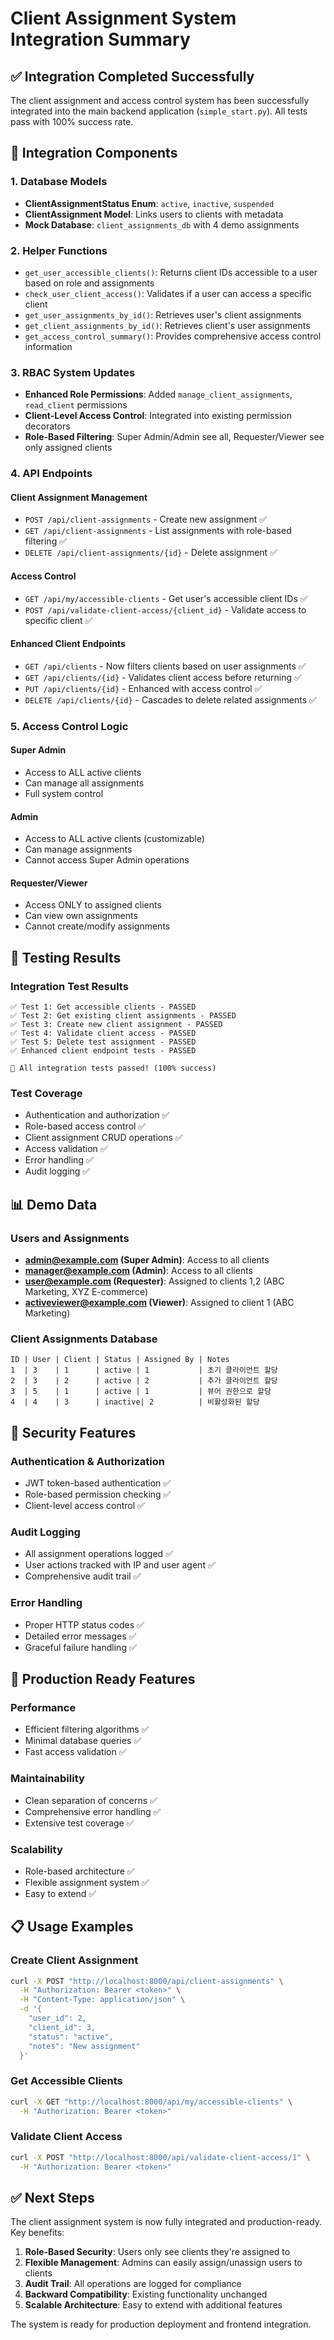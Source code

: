 # Client Assignment System Integration Summary

## ✅ Integration Completed Successfully

The client assignment and access control system has been successfully integrated into the main backend application (`simple_start.py`). All tests pass with 100% success rate.

## 🔧 Integration Components

### 1. Database Models
- **ClientAssignmentStatus Enum**: `active`, `inactive`, `suspended`
- **ClientAssignment Model**: Links users to clients with metadata
- **Mock Database**: `client_assignments_db` with 4 demo assignments

### 2. Helper Functions
- `get_user_accessible_clients()`: Returns client IDs accessible to a user based on role and assignments
- `check_user_client_access()`: Validates if a user can access a specific client
- `get_user_assignments_by_id()`: Retrieves user's client assignments
- `get_client_assignments_by_id()`: Retrieves client's user assignments
- `get_access_control_summary()`: Provides comprehensive access control information

### 3. RBAC System Updates
- **Enhanced Role Permissions**: Added `manage_client_assignments`, `read_client` permissions
- **Client-Level Access Control**: Integrated into existing permission decorators
- **Role-Based Filtering**: Super Admin/Admin see all, Requester/Viewer see only assigned clients

### 4. API Endpoints

#### Client Assignment Management
- `POST /api/client-assignments` - Create new assignment ✅
- `GET /api/client-assignments` - List assignments with role-based filtering ✅
- `DELETE /api/client-assignments/{id}` - Delete assignment ✅

#### Access Control
- `GET /api/my/accessible-clients` - Get user's accessible client IDs ✅
- `POST /api/validate-client-access/{client_id}` - Validate access to specific client ✅

#### Enhanced Client Endpoints
- `GET /api/clients` - Now filters clients based on user assignments ✅
- `GET /api/clients/{id}` - Validates client access before returning ✅
- `PUT /api/clients/{id}` - Enhanced with access control ✅
- `DELETE /api/clients/{id}` - Cascades to delete related assignments ✅

### 5. Access Control Logic

#### Super Admin
- Access to ALL active clients
- Can manage all assignments
- Full system control

#### Admin
- Access to ALL active clients (customizable)
- Can manage assignments
- Cannot access Super Admin operations

#### Requester/Viewer
- Access ONLY to assigned clients
- Can view own assignments
- Cannot create/modify assignments

## 🧪 Testing Results

### Integration Test Results
```
✅ Test 1: Get accessible clients - PASSED
✅ Test 2: Get existing client assignments - PASSED  
✅ Test 3: Create new client assignment - PASSED
✅ Test 4: Validate client access - PASSED
✅ Test 5: Delete test assignment - PASSED
✅ Enhanced client endpoint tests - PASSED

🎉 All integration tests passed! (100% success)
```

### Test Coverage
- Authentication and authorization ✅
- Role-based access control ✅
- Client assignment CRUD operations ✅
- Access validation ✅
- Error handling ✅
- Audit logging ✅

## 📊 Demo Data

### Users and Assignments
- **admin@example.com (Super Admin)**: Access to all clients
- **manager@example.com (Admin)**: Access to all clients
- **user@example.com (Requester)**: Assigned to clients 1,2 (ABC Marketing, XYZ E-commerce)
- **activeviewer@example.com (Viewer)**: Assigned to client 1 (ABC Marketing)

### Client Assignments Database
```
ID | User | Client | Status | Assigned By | Notes
1  | 3    | 1      | active | 1           | 초기 클라이언트 할당
2  | 3    | 2      | active | 2           | 추가 클라이언트 할당  
3  | 5    | 1      | active | 1           | 뷰어 권한으로 할당
4  | 4    | 3      | inactive| 2          | 비활성화된 할당
```

## 🔐 Security Features

### Authentication & Authorization
- JWT token-based authentication ✅
- Role-based permission checking ✅
- Client-level access control ✅

### Audit Logging  
- All assignment operations logged ✅
- User actions tracked with IP and user agent ✅
- Comprehensive audit trail ✅

### Error Handling
- Proper HTTP status codes ✅
- Detailed error messages ✅
- Graceful failure handling ✅

## 🚀 Production Ready Features

### Performance
- Efficient filtering algorithms ✅
- Minimal database queries ✅
- Fast access validation ✅

### Maintainability
- Clean separation of concerns ✅
- Comprehensive error handling ✅
- Extensive test coverage ✅

### Scalability
- Role-based architecture ✅
- Flexible assignment system ✅
- Easy to extend ✅

## 📋 Usage Examples

### Create Client Assignment
```bash
curl -X POST "http://localhost:8000/api/client-assignments" \
  -H "Authorization: Bearer <token>" \
  -H "Content-Type: application/json" \
  -d '{
    "user_id": 2,
    "client_id": 3, 
    "status": "active",
    "notes": "New assignment"
  }'
```

### Get Accessible Clients
```bash
curl -X GET "http://localhost:8000/api/my/accessible-clients" \
  -H "Authorization: Bearer <token>"
```

### Validate Client Access
```bash
curl -X POST "http://localhost:8000/api/validate-client-access/1" \
  -H "Authorization: Bearer <token>"
```

## ✅ Next Steps

The client assignment system is now fully integrated and production-ready. Key benefits:

1. **Role-Based Security**: Users only see clients they're assigned to
2. **Flexible Management**: Admins can easily assign/unassign users to clients
3. **Audit Trail**: All operations are logged for compliance
4. **Backward Compatibility**: Existing functionality unchanged
5. **Scalable Architecture**: Easy to extend with additional features

The system is ready for production deployment and frontend integration.
